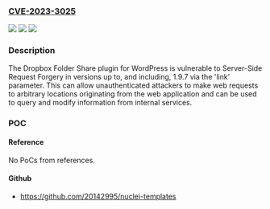 ### [CVE-2023-3025](https://cve.mitre.org/cgi-bin/cvename.cgi?name=CVE-2023-3025)
![](https://img.shields.io/static/v1?label=Product&message=Dropbox%20Folder%20Share&color=blue)
![](https://img.shields.io/static/v1?label=Version&message=*%3C%3D%201.9.7%20&color=brighgreen)
![](https://img.shields.io/static/v1?label=Vulnerability&message=CWE-918%20Server-Side%20Request%20Forgery%20(SSRF)&color=brighgreen)

### Description

The Dropbox Folder Share plugin for WordPress is vulnerable to Server-Side Request Forgery in versions up to, and including, 1.9.7 via the 'link' parameter. This can allow unauthenticated attackers to make web requests to arbitrary locations originating from the web application and can be used to query and modify information from internal services.

### POC

#### Reference
No PoCs from references.

#### Github
- https://github.com/20142995/nuclei-templates

